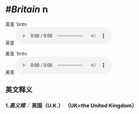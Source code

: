 # ***\#Britain*** n
英音 'brɪtn  
英音
<audio src="./media/Britain1.aac" controls="controls"></audio>

美音 'brɪtn  
美音
<audio src="./media/Britain.aac" controls="controls"></audio>



  

英文释义
---
### 1.*高义频：* **英国（U.K.） （UK=the United Kingdom）**  


